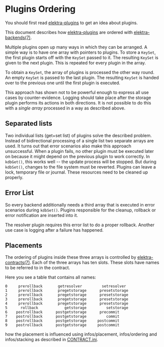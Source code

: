 # Plugins Ordering

You should first read [elektra-plugins](/src/plugins/) to get
an idea about plugins.

This document describes how [elektra-plugins](/src/plugins/) are
ordered with [elektra-backends(7)](/doc/help/elektra-backends.md).

Multiple plugins open up many ways in which they can be arranged.
A simple way is to have one array with pointers to plugins.  To store a
`KeySet`, the first plugin starts off with the `KeySet` passed to it.
The resulting `KeySet` is given to the next plugin.  This is repeated
for every plugin in the array.

To obtain a `KeySet`, the array of plugins is processed the other way
round. An empty `KeySet` is passed to the last plugin. The resulting
`KeySet` is handed over to the previous one until the first plugin
is executed.

This approach has shown not to be powerful enough to express all use
cases by counter-evidence.  Logging should take place after the storage
plugin performs its actions in both directions.  It is not possible to
do this with a *single array* processed in a way as described above.

## Separated lists

Two individual lists (get+set list) of plugins solve the described problem.
Instead of bidirectional processing of
a single list two separate arrays are used.  It turns out that error
scenarios also make this approach unsuccessful.  When a plugin fails,
no other plugin must be executed later on because it might depend on the
previous plugin to work correctly.  In `kdbGet()`, this works well --
the update process will be stopped.  But during `kdbSet()`, changes to
the file system must be reverted. Plugins can leave a lock, temporary
file or journal.  These resources need to be cleaned up properly.

## Error List

So every backend additionally needs a third array that is executed in
error scenarios during `kdbSet()`. Plugins responsible for the cleanup,
rollback or error notification are inserted into it.

The resolver plugin requires this error list to do a proper rollback.
Another use case is logging after a failure has happened.

## Placements

The ordering of plugins inside these three arrays is controlled by
[elektra-contracts(7)](/doc/help/elektra-contracts.md).
Each of the three arrays has ten slots.  These slots have
names to be referred to in the contract.

Here you see a table that contains all names:

	0     prerollback       getresolver         setresolver  
	1     prerollback       pregetstorage      presetstorage
	2     prerollback       pregetstorage      presetstorage
	3     prerollback       pregetstorage      presetstorage
	4     prerollback       pregetstorage      presetstorage
	5      rollback            getstorage         setstorage
	6    postrollback      postgetstorage      precommit     
	7    postrollback      postgetstorage         commit     
	8    postrollback      postgetstorage     postcommit     
	9    postrollback      postgetstorage     postcommit     

how the placement is influenced using infos/placement, infos/ordering
and infos/stacking as described in
[CONTRACT.ini](/doc/CONTRACT.ini).
